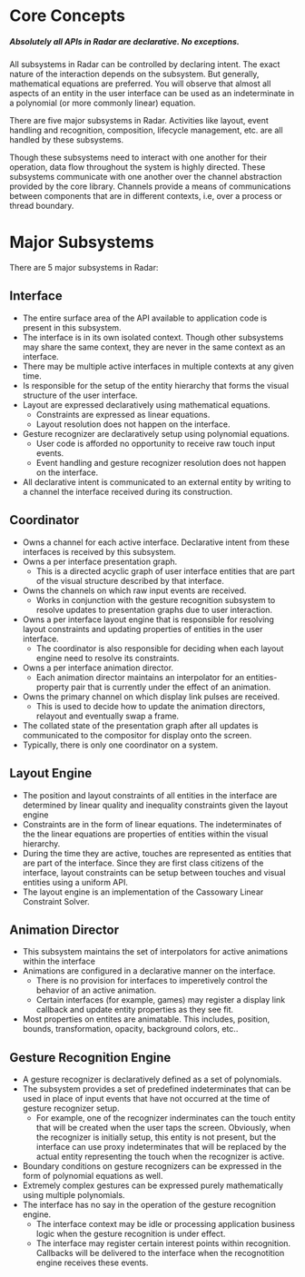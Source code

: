 # Core Concepts

##### *Absolutely all APIs in Radar are declarative. No exceptions.*

All subsystems in Radar can be controlled by declaring intent. The exact nature of the interaction depends on the subsystem. But generally, mathematical equations are preferred. You will observe that almost all aspects of an entity in the user interface can be used as an indeterminate in a polynomial (or more commonly linear) equation.

There are five major subsystems in Radar. Activities like layout, event handling and recognition, composition, lifecycle management, etc. are all handled by these subsystems.

Though these subsystems need to interact with one another for their operation, data flow throughout the system is highly directed. These subsystems communicate with one another over the channel abstraction provided by the core library. Channels provide a means of communications between components that are in different contexts, i.e, over a process or thread boundary.

# Major Subsystems
There are 5 major subsystems in Radar:
## Interface
* The entire surface area of the API available to application code is present in this subsystem.
* The interface is in its own isolated context. Though other subsystems may share the same context, they are never in the same context as an interface.
* There may be multiple active interfaces in multiple contexts at any given time.
* Is responsible for the setup of the entity hierarchy that forms the visual structure of the user interface.
* Layout are expressed declaratively using mathematical equations.
  * Constraints are expressed as linear equations.
  * Layout resolution does not happen on the interface.
* Gesture recognizer are declaratively setup using polynomial equations.
  * User code is afforded no opportunity to receive raw touch input events.
  * Event handling and gesture recognizer resolution does not happen on the interface.
* All declarative intent is communicated to an external entity by writing to a channel the interface received during its construction.


## Coordinator
* Owns a channel for each active interface. Declarative intent from these interfaces is received by this subsystem.
* Owns a per interface presentation graph.
  * This is a directed acyclic graph of user interface entities that are part of the visual structure described by that interface.
* Owns the channels on which raw input events are received.
  * Works in conjunction with the gesture recognition subsystem to resolve updates to presentation graphs due to user interaction.
* Owns a per interface layout engine that is responsible for resolving layout constraints and updating properties of entities in the user interface.
  * The coordinator is also responsible for deciding when each layout engine need to resolve its constraints.
* Owns a per interface animation director.
  * Each animation director maintains an interpolator for an entities-property pair that is currently under the effect of an animation.
* Owns the primary channel on which display link pulses are received.
  * This is used to decide how to update the animation directors, relayout and eventually swap a frame.
* The collated state of the presentation graph after all updates is communicated to the compositor for display onto the screen.
* Typically, there is only one coordinator on a system.


## Layout Engine
* The position and layout constraints of all entities in the interface are determined by linear quality and inequality constraints given the layout engine
* Constraints are in the form of linear equations. The indeterminates of the the linear equations are properties of entities within the visual hierarchy.
* During the time they are active, touches are represented as entities that are part of the interface. Since they are first class citizens of the interface, layout constraints can be setup between touches and visual entities using a uniform API.
* The layout engine is an implementation of the Cassowary Linear Constraint Solver.


## Animation Director
* This subsystem maintains the set of interpolators for active animations within the interface
* Animations are configured in a declarative manner on the interface.
  * There is no provision for interfaces to imperetively control the behavior of an active animation.
  * Certain interfaces (for example, games) may register a display link callback and update entity properties as they see fit.
* Most properties on entites are animatable. This includes, position, bounds, transformation, opacity, background colors, etc..


## Gesture Recognition Engine
* A gesture recognizer is declaratively defined as a set of polynomials.
* The subsystem provides a set of predefined indeterminates that can be used in place of input events that have not occurred at the time of gesture recognizer setup.
  * For example, one of the recognizer inderminates can the touch entity that will be created when the user taps the screen. Obviously, when the recognizer is initially setup, this entity is not present, but the interface can use proxy indeterminates that will be replaced by the actual entity representing the touch when the recognizer is active.
* Boundary conditions on gesture recognizers can be expressed in the form of polynomial equations as well.
* Extremely complex gestures can be expressed purely mathematically using multiple polynomials.
* The interface has no say in the operation of the gesture recognition engine.
  * The interface context may be idle or processing application business logic when the gesture recognition is under effect.
  * The interface may register certain interest points within recognition. Callbacks will be delivered to the interface when the recognotition engine receives these events.

